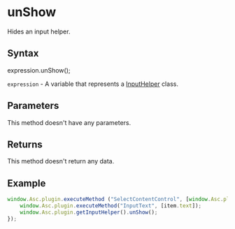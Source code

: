 # unShow

Hides an input helper.

## Syntax

expression.unShow();

`expression` - A variable that represents a [InputHelper](../InputHelper.md) class.

## Parameters

This method doesn't have any parameters.

## Returns

This method doesn't return any data.

## Example

```javascript
window.Asc.plugin.executeMethod ("SelectContentControl", [window.Asc.plugin.currentContentControl.InternalId], function() {
    window.Asc.plugin.executeMethod("InputText", [item.text]);
    window.Asc.plugin.getInputHelper().unShow();
});
```
